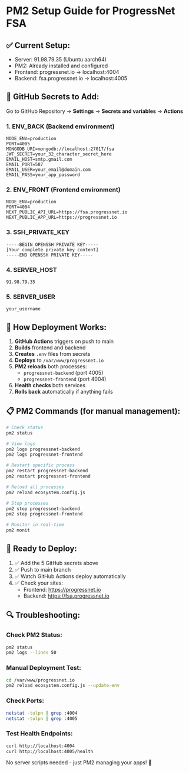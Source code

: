 # PM2 Setup Guide for ProgressNet FSA

## ✅ **Current Setup:**
- Server: 91.98.79.35 (Ubuntu aarch64)
- PM2: Already installed and configured
- Frontend: progressnet.io → localhost:4004
- Backend: fsa.progressnet.io → localhost:4005

## 🚀 **GitHub Secrets to Add:**

Go to GitHub Repository → **Settings** → **Secrets and variables** → **Actions**

### **1. ENV_BACK** (Backend environment)
```
NODE_ENV=production
PORT=4005
MONGODB_URI=mongodb://localhost:27017/fsa
JWT_SECRET=your_32_character_secret_here
EMAIL_HOST=smtp.gmail.com
EMAIL_PORT=587
EMAIL_USER=your_email@domain.com
EMAIL_PASS=your_app_password
```

### **2. ENV_FRONT** (Frontend environment)
```
NODE_ENV=production
PORT=4004
NEXT_PUBLIC_API_URL=https://fsa.progressnet.io
NEXT_PUBLIC_APP_URL=https://progressnet.io
```

### **3. SSH_PRIVATE_KEY**
```
-----BEGIN OPENSSH PRIVATE KEY-----
[Your complete private key content]
-----END OPENSSH PRIVATE KEY-----
```

### **4. SERVER_HOST**
```
91.98.79.35
```

### **5. SERVER_USER**
```
your_username
```

## 🔧 **How Deployment Works:**

1. **GitHub Actions** triggers on push to main
2. **Builds** frontend and backend
3. **Creates** `.env` files from secrets
4. **Deploys** to `/var/www/progressnet.io`
5. **PM2 reloads** both processes:
   - `progressnet-backend` (port 4005)
   - `progressnet-frontend` (port 4004)
6. **Health checks** both services
7. **Rolls back** automatically if anything fails

## 📋 **PM2 Commands (for manual management):**

```bash
# Check status
pm2 status

# View logs
pm2 logs progressnet-backend
pm2 logs progressnet-frontend

# Restart specific process
pm2 restart progressnet-backend
pm2 restart progressnet-frontend

# Reload all processes
pm2 reload ecosystem.config.js

# Stop processes
pm2 stop progressnet-backend
pm2 stop progressnet-frontend

# Monitor in real-time
pm2 monit
```

## 🎯 **Ready to Deploy:**

1. ✅ Add the 5 GitHub secrets above
2. ✅ Push to main branch
3. ✅ Watch GitHub Actions deploy automatically
4. ✅ Check your sites:
   - Frontend: https://progressnet.io
   - Backend: https://fsa.progressnet.io

## 🔍 **Troubleshooting:**

### **Check PM2 Status:**
```bash
pm2 status
pm2 logs --lines 50
```

### **Manual Deployment Test:**
```bash
cd /var/www/progressnet.io
pm2 reload ecosystem.config.js --update-env
```

### **Check Ports:**
```bash
netstat -tulpn | grep :4004
netstat -tulpn | grep :4005
```

### **Test Health Endpoints:**
```bash
curl http://localhost:4004
curl http://localhost:4005/health
```

No server scripts needed - just PM2 managing your apps! 🚀